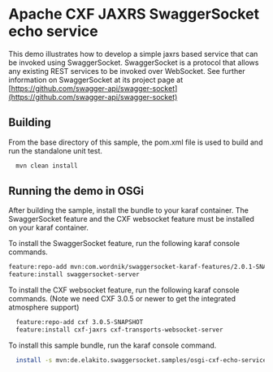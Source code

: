 Apache CXF JAXRS SwaggerSocket echo service
=================================================

This demo illustrates how to develop a simple jaxrs based
service that can be invoked using SwaggerSocket. SwaggerSocket is
a protocol that allows any existing REST services to be invoked
over WebSocket. See further information on SwaggerSocket at its
project page at
[https://github.com/swagger-api/swagger-socket](https://github.com/swagger-api/swagger-socket)

Building
--------
From the base directory of this sample, the pom.xml file
is used to build and run the standalone unit test.

```bash
  mvn clean install
```

Running the demo in OSGi
------------------------
After building the sample, install the bundle to your karaf
container. The SwaggerSocket feature and the CXF websocket feature must be installed on your
karaf container.

To install the SwaggerSocket feature, run the following karaf console commands.

```bash
feature:repo-add mvn:com.wordnik/swaggersocket-karaf-features/2.0.1-SNAPSHOT/xml/features
feature:install swaggersocket-server
```

To install the CXF websocket feature, run the following karaf console
commands. (Note we need CXF 3.0.5 or newer to get the integrated atmosphere support)

```bash
  feature:repo-add cxf 3.0.5-SNAPSHOT
  feature:install cxf-jaxrs cxf-transports-websocket-server
```

To install this sample bundle, run the karaf console command.

```bash
  install -s mvn:de.elakito.swaggersocket.samples/osgi-cxf-echo-service
```
